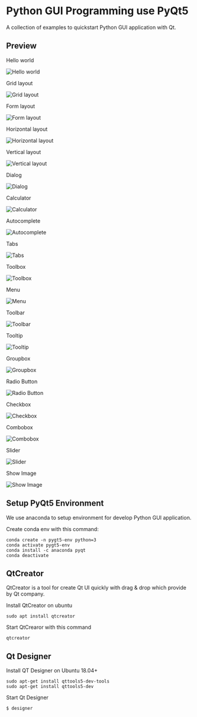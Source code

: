 # Python GUI Programming use PyQt5

A collection of examples to quickstart Python GUI application with Qt.

## Preview

Hello world

![Hello world](screenshot/pyqt5-helloworld.png)

Grid layout

![Grid layout](screenshot/pyqt5-grid_layout.png)

Form layout

![Form layout](screenshot/pyqt5-form_layout.png)

Horizontal layout

![Horizontal layout](screenshot/pyqt5-horizontal_layout.png)

Vertical layout

![Vertical layout](screenshot/pyqt5-vertical_layout.png)

Dialog

![Dialog](screenshot/pyqt5-dialog.png)

Calculator

![Calculator](screenshot/pyqt5-calculator.png)

Autocomplete

![Autocomplete](screenshot/pyqt5-autocomplete.png)

Tabs

![Tabs](screenshot/pyqt5-tabs.png)

Toolbox

![Toolbox](screenshot/pyqt5-toolbox.png)

Menu

![Menu](screenshot/pyqt5-menu.png)

Toolbar

![Toolbar](screenshot/pyqt5-toolbar.png)

Tooltip

![Tooltip](screenshot/pyqt5-tooltip.png)

Groupbox

![Groupbox](screenshot/pyqt5-groupbox.png)

Radio Button

![Radio Button](screenshot/pyqt5-radio.png)

Checkbox

![Checkbox](screenshot/pyqt5-checkbox.png)

Combobox

![Combobox](screenshot/pyqt5-combobox.png)

Slider

![Slider](screenshot/pyqt5-slider.png)

Show Image

![Show Image](screenshot/pyqt5-showimage.png)


## Setup PyQt5 Environment

We use anaconda to setup environment for develop Python GUI application.

Create conda env with this command:

```
conda create -n pygt5-env python=3
conda activate pygt5-env
conda install -c anaconda pyqt
conda deactivate
```

## QtCreator

QtCreator is a tool for create Qt UI quickly with drag & drop which provide by Qt company.

Install QtCreator on ubuntu

```shell
sudo apt install qtcreator
```

Start QtCrearor with this command

```shell
qtcreator
```

## Qt Designer

Install QT Designer on Ubuntu 18.04+

```shell
sudo apt-get install qttools5-dev-tools
sudo apt-get install qttools5-dev
```

Start Qt Designer

```shell
$ designer
```